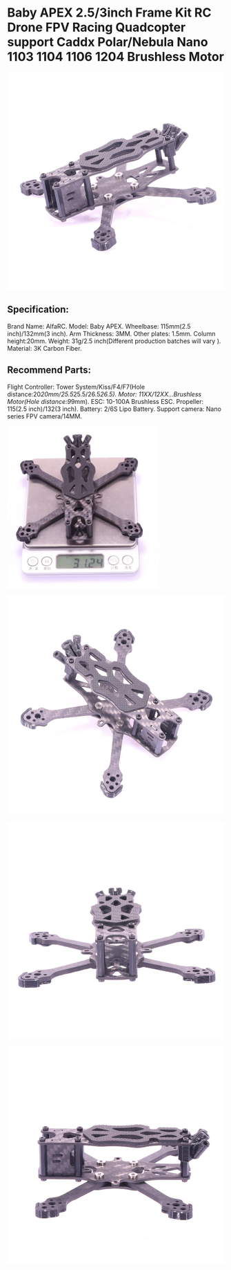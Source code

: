 # Baby APEX 2.5/3inch Frame Kit RC Drone FPV Racing Quadcopter support Caddx Polar/Nebula Nano 1103 1104 1106 1204 Brushless Motor

![](figura1.jpg)

## Specification:
Brand Name: AlfaRC.
Model: Baby APEX.
Wheelbase: 115mm(2.5 inch)/132mm(3 inch).
Arm Thickness: 3MM.
Other plates: 1.5mm.
Column height:20mm.
Weight: 31g/2.5 inch(Different production batches will vary ).
Material: 3K Carbon Fiber.

## Recommend Parts:
Flight Controller: Tower System/Kiss/F4/F7(Hole distance:20*20mm/25.5*25.5/26.5*26.5).
Motor: 11XX/12XX...Brushless Motor(Hole distance:9*9mm).
ESC: 10-100A Brushless ESC.
Propeller: 115(2.5 inch)/132(3 inch).
Battery: 2/6S Lipo Battery.
Support camera: Nano series FPV camera/14MM.

![](figura2.jpg)

![](figura3.jpg)

![](figura4.jpg)

![](figura5.jpg)
